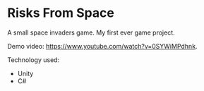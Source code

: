 # Risks From Space

A small space invaders game. My first ever game project.

Demo video: https://www.youtube.com/watch?v=0SYWiMPdhnk.

Technology used:
- Unity
- C#
